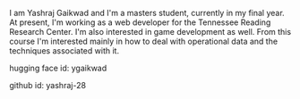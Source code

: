 I am Yashraj Gaikwad and I'm a masters student, currently in my final year. 
At present, I'm working as a web developer for the Tennessee Reading Research Center. 
I'm also interested in game development as well. 
From this course I'm interested mainly in how to deal with operational data and the techniques associated with it.

hugging face id: ygaikwad

github id: yashraj-28
